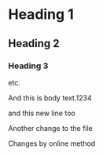 # Heading 1

## Heading 2

### Heading 3

etc.

And this is body text.1234

and this new line too

Another change to the file

Changes by online method

